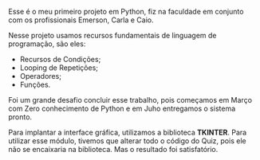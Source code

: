 Esse é o meu primeiro projeto em Python, fiz na faculdade em conjunto com os profissionais Emerson, Carla e Caio.

Nesse projeto usamos recursos fundamentais de linguagem de programação, são eles:
* Recursos de Condições;
* Looping de Repetições;
* Operadores;
* Funções.

Foi um grande desafio concluir esse trabalho, pois começamos em Março com Zero conhecimento de Python e em Juho entregamos o sistema pronto.

Para implantar a interface gráfica, utilizamos a biblioteca **TKINTER**. Para utilizar esse módulo, tivemos que alterar todo o código do Quiz, pois ele não se encaixaria na biblioteca. Mas o resultado foi satisfatório.


